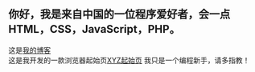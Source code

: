 ## 你好，我是来自中国的一位程序爱好者，会一点HTML，CSS，JavaScript，PHP。
这是[我的博客](https://xn--wnu286bc9czuf.rth7.com/)  
这是我开发的一款浏览器起始页[XYZ起始页](http://xyz.freeee.ml/)  我只是一个编程新手，请多指教！
